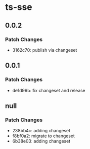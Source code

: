 # ts-sse

## 0.0.2

### Patch Changes

- 3162c70: publish via changeset

## 0.0.1

### Patch Changes

- de1d99b: fix changeset and release

## null

### Patch Changes

- 238bb4c: adding changeset
- f8bf0a2: migrate to changeset
- 6b38e03: adding changeset
